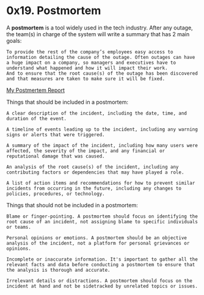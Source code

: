 # 0x19. Postmortem

A __postmortem__ is a tool widely used in the tech industry. After any outage, the team(s) in charge of the system will write a summary that has 2 main goals:

    To provide the rest of the company’s employees easy access to information detailing the cause of the outage. Often outages can have a huge impact on a company, so managers and executives have to understand what happened and how it will impact their work.
    And to ensure that the root cause(s) of the outage has been discovered and that measures are taken to make sure it will be fixed.


[My Postmertem Report](https://medium.com/@vashty/postmortem-report-de64d39561e1)

Things that should be included in a postmortem:

    A clear description of the incident, including the date, time, and duration of the event.

    A timeline of events leading up to the incident, including any warning signs or alerts that were triggered.

    A summary of the impact of the incident, including how many users were affected, the severity of the impact, and any financial or reputational damage that was caused.

    An analysis of the root cause(s) of the incident, including any contributing factors or dependencies that may have played a role.

    A list of action items and recommendations for how to prevent similar incidents from occurring in the future, including any changes to policies, procedures, or technology.

Things that should not be included in a postmortem:

    Blame or finger-pointing. A postmortem should focus on identifying the root cause of an incident, not assigning blame to specific individuals or teams.

    Personal opinions or emotions. A postmortem should be an objective analysis of the incident, not a platform for personal grievances or opinions.

    Incomplete or inaccurate information. It's important to gather all the relevant facts and data before conducting a postmortem to ensure that the analysis is thorough and accurate.

    Irrelevant details or distractions. A postmortem should focus on the incident at hand and not be sidetracked by unrelated topics or issues.

